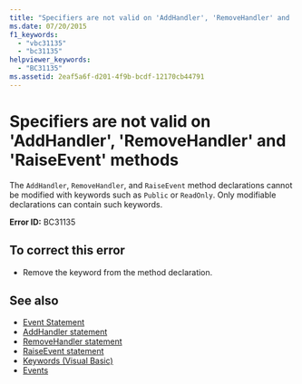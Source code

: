```yaml
---
title: "Specifiers are not valid on 'AddHandler', 'RemoveHandler' and 'RaiseEvent' methods"
ms.date: 07/20/2015
f1_keywords: 
  - "vbc31135"
  - "bc31135"
helpviewer_keywords: 
  - "BC31135"
ms.assetid: 2eaf5a6f-d201-4f9b-bcdf-12170cb44791
---
```

# Specifiers are not valid on 'AddHandler', 'RemoveHandler' and 'RaiseEvent' methods
The `AddHandler`, `RemoveHandler`, and `RaiseEvent` method declarations cannot be modified with keywords such as `Public` or `ReadOnly`. Only modifiable declarations can contain such keywords.  
  
 **Error ID:** BC31135  
  
## To correct this error  
  
- Remove the keyword from the method declaration.  
  
## See also

- [Event Statement](../../visual-basic/language-reference/statements/event-statement.md)
- [AddHandler statement](../language-reference/statements/addhandler-statement.md)
- [RemoveHandler statement](../language-reference/statements/removehandler-statement.md)
- [RaiseEvent statement](../language-reference/statements/raiseevent-statement.md)
- [Keywords (Visual Basic)](../language-reference/keywords/index.md)
- [Events](../../visual-basic/programming-guide/language-features/events/index.md)
